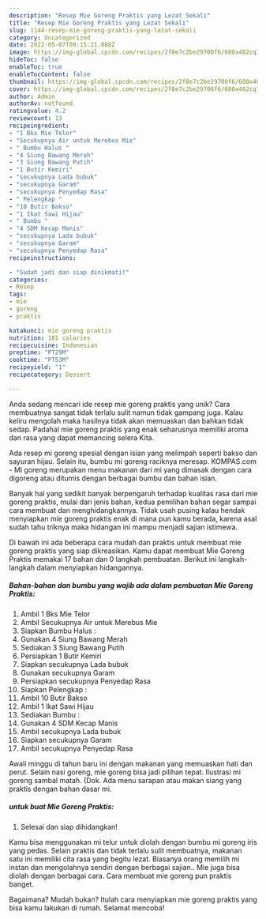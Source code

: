 ```yaml
---
description: "Resep Mie Goreng Praktis yang Lezat Sekali"
title: "Resep Mie Goreng Praktis yang Lezat Sekali"
slug: 1144-resep-mie-goreng-praktis-yang-lezat-sekali
category: Uncategorized
date: 2022-05-07T09:15:21.088Z
image: https://img-global.cpcdn.com/recipes/2f8e7c2be29708f6/680x482cq70/mie-goreng-praktis-foto-resep-utama.jpg
hideToc: false
enableToc: true
enableTocContent: false
thumbnail: https://img-global.cpcdn.com/recipes/2f8e7c2be29708f6/680x482cq70/mie-goreng-praktis-foto-resep-utama.jpg
cover: https://img-global.cpcdn.com/recipes/2f8e7c2be29708f6/680x482cq70/mie-goreng-praktis-foto-resep-utama.jpg
author: Admin
authorAv: notfound
ratingvalue: 4.2
reviewcount: 13
recipeingredient:
- "1 Bks Mie Telor"
- "Secukupnya Air untuk Merebus Mie"
- " Bumbu Halus "
- "4 Siung Bawang Merah"
- "3 Siung Bawang Putih"
- "1 Butir Kemiri"
- "secukupnya Lada bubuk"
- "secukupnya Garam"
- "secukupnya Penyedap Rasa"
- " Pelengkap "
- "10 Butir Bakso"
- "1 Ikat Sawi Hijau"
- " Bumbu "
- "4 SDM Kecap Manis"
- "secukupnya Lada bubuk"
- "secukupnya Garam"
- "secukupnya Penyedap Rasa"
recipeinstructions:

- "Sudah jadi dan siap dinikmati!"
categories:
- Resep
tags:
- mie
- goreng
- praktis

katakunci: mie goreng praktis 
nutrition: 181 calories
recipecuisine: Indonesian
preptime: "PT29M"
cooktime: "PT53M"
recipeyield: "1"
recipecategory: Dessert

---
```





Anda sedang mencari ide resep mie goreng praktis yang unik? Cara membuatnya sangat tidak terlalu sulit namun tidak gampang juga. Kalau keliru mengolah maka hasilnya tidak akan memuaskan dan bahkan tidak sedap. Padahal mie goreng praktis yang enak seharusnya memiliki aroma dan rasa yang dapat memancing selera Kita.





Ada resep mi goreng spesial dengan isian yang melimpah seperti bakso dan sayuran hijau. Selain itu, bumbu mi goreng raciknya meresap. KOMPAS.com - Mi goreng merupakan menu makanan dari mi yang dimasak dengan cara digoreng atau ditumis dengan berbagai bumbu dan bahan isian.

Banyak hal yang sedikit banyak berpengaruh terhadap kualitas rasa dari mie goreng praktis, mulai dari jenis bahan, kedua pemilihan bahan segar sampai cara membuat dan menghidangkannya. Tidak usah pusing kalau hendak menyiapkan mie goreng praktis enak di mana pun kamu berada, karena asal sudah tahu triknya maka hidangan ini mampu menjadi sajian istimewa.






Di bawah ini ada beberapa cara mudah dan praktis untuk membuat mie goreng praktis yang siap dikreasikan. Kamu dapat membuat Mie Goreng Praktis memakai 17 bahan dan 0 langkah pembuatan. Berikut ini langkah-langkah dalam menyiapkan hidangannya.

<!--inarticleads1-->

##### Bahan-bahan dan bumbu yang wajib ada dalam pembuatan Mie Goreng Praktis:

1. Ambil 1 Bks Mie Telor
1. Ambil Secukupnya Air untuk Merebus Mie
1. Siapkan  Bumbu Halus :
1. Gunakan 4 Siung Bawang Merah
1. Sediakan 3 Siung Bawang Putih
1. Persiapkan 1 Butir Kemiri
1. Siapkan secukupnya Lada bubuk
1. Gunakan secukupnya Garam
1. Persiapkan secukupnya Penyedap Rasa
1. Siapkan  Pelengkap :
1. Ambil 10 Butir Bakso
1. Ambil 1 Ikat Sawi Hijau
1. Sediakan  Bumbu :
1. Gunakan 4 SDM Kecap Manis
1. Ambil secukupnya Lada bubuk
1. Siapkan secukupnya Garam
1. Ambil secukupnya Penyedap Rasa


Awali minggu di tahun baru ini dengan makanan yang memuaskan hati dan perut. Selain nasi goreng, mie goreng bisa jadi pilihan tepat. Ilustrasi mi goreng sambal matah. (Dok. Ada menu sarapan atau makan siang yang praktis dengan bahan dasar mi. 

<!--inarticleads2-->

#####  untuk buat Mie Goreng Praktis:


1. Selesai dan siap dihidangkan!

Kamu bisa menggunakan mi telur untuk diolah dengan bumbu mi goreng iris yang pedas. Selain praktis dan tidak terlalu sulit membuatnya, makanan satu ini memiliki cita rasa yang begitu lezat. Biasanya orang memilih mi instan dan mengolahnya sendiri dengan berbagai sajian.. Mie juga bisa diolah dengan berbagai cara. Cara membuat mie goreng pun praktis banget. 

Bagaimana? Mudah bukan? Itulah cara menyiapkan mie goreng praktis yang bisa kamu lakukan di rumah. Selamat mencoba!
